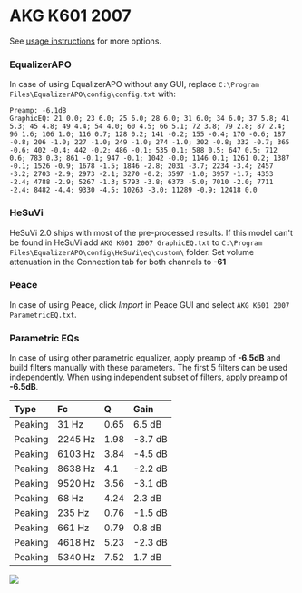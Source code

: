 # AKG K601 2007
See [usage instructions](https://github.com/jaakkopasanen/AutoEq#usage) for more options.

### EqualizerAPO
In case of using EqualizerAPO without any GUI, replace `C:\Program Files\EqualizerAPO\config\config.txt`
with:
```
Preamp: -6.1dB
GraphicEQ: 21 0.0; 23 6.0; 25 6.0; 28 6.0; 31 6.0; 34 6.0; 37 5.8; 41 5.3; 45 4.8; 49 4.4; 54 4.0; 60 4.5; 66 5.1; 72 3.8; 79 2.8; 87 2.4; 96 1.6; 106 1.0; 116 0.7; 128 0.2; 141 -0.2; 155 -0.4; 170 -0.6; 187 -0.8; 206 -1.0; 227 -1.0; 249 -1.0; 274 -1.0; 302 -0.8; 332 -0.7; 365 -0.6; 402 -0.4; 442 -0.2; 486 -0.1; 535 0.1; 588 0.5; 647 0.5; 712 0.6; 783 0.3; 861 -0.1; 947 -0.1; 1042 -0.0; 1146 0.1; 1261 0.2; 1387 -0.1; 1526 -0.9; 1678 -1.5; 1846 -2.8; 2031 -3.7; 2234 -3.4; 2457 -3.2; 2703 -2.9; 2973 -2.1; 3270 -0.2; 3597 -1.0; 3957 -1.7; 4353 -2.4; 4788 -2.9; 5267 -1.3; 5793 -3.8; 6373 -5.0; 7010 -2.0; 7711 -2.4; 8482 -4.4; 9330 -4.5; 10263 -3.0; 11289 -0.9; 12418 0.0
```

### HeSuVi
HeSuVi 2.0 ships with most of the pre-processed results. If this model can't be found in HeSuVi add
`AKG K601 2007 GraphicEQ.txt` to `C:\Program Files\EqualizerAPO\config\HeSuVi\eq\custom\` folder.
Set volume attenuation in the Connection tab for both channels to **-61**

### Peace
In case of using Peace, click *Import* in Peace GUI and select `AKG K601 2007 ParametricEQ.txt`.

### Parametric EQs
In case of using other parametric equalizer, apply preamp of **-6.5dB** and build filters manually
with these parameters. The first 5 filters can be used independently.
When using independent subset of filters, apply preamp of **-6.5dB**.

| Type    | Fc      |    Q | Gain    |
|:--------|:--------|:-----|:--------|
| Peaking | 31 Hz   | 0.65 | 6.5 dB  |
| Peaking | 2245 Hz | 1.98 | -3.7 dB |
| Peaking | 6103 Hz | 3.84 | -4.5 dB |
| Peaking | 8638 Hz | 4.1  | -2.2 dB |
| Peaking | 9520 Hz | 3.56 | -3.1 dB |
| Peaking | 68 Hz   | 4.24 | 2.3 dB  |
| Peaking | 235 Hz  | 0.76 | -1.5 dB |
| Peaking | 661 Hz  | 0.79 | 0.8 dB  |
| Peaking | 4618 Hz | 5.23 | -2.3 dB |
| Peaking | 5340 Hz | 7.52 | 1.7 dB  |

![](https://raw.githubusercontent.com/jaakkopasanen/AutoEq/master/results/innerfidelity/sbaf-serious/AKG%20K601%202007/AKG%20K601%202007.png)